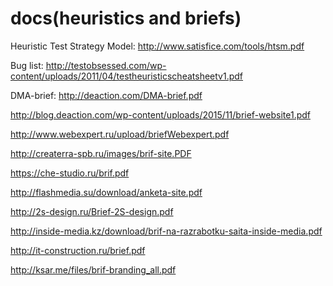 # docs(heuristics and briefs)

Heuristic Test Strategy Model: http://www.satisfice.com/tools/htsm.pdf

Bug list: http://testobsessed.com/wp-content/uploads/2011/04/testheuristicscheatsheetv1.pdf

DMA-brief: http://deaction.com/DMA-brief.pdf

http://blog.deaction.com/wp-content/uploads/2015/11/brief-website1.pdf

http://www.webexpert.ru/upload/briefWebexpert.pdf

http://createrra-spb.ru/images/brif-site.PDF

https://che-studio.ru/brif.pdf

http://flashmedia.su/download/anketa-site.pdf

http://2s-design.ru/Brief-2S-design.pdf

http://inside-media.kz/download/brif-na-razrabotku-saita-inside-media.pdf

http://it-construction.ru/brief.pdf

http://ksar.me/files/brif-branding_all.pdf
